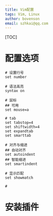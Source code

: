 ```yaml
---
title: Vim配置
tags: Vim, Linux
author: bovenson
email: szhkai@qq.com
---
```


[TOC]

# 配置选项

```shell
# 设置行号
set number

# 语法高亮
syntax on

# 鼠标
## 可用
set mouse=a

# tab
set tabstop=4
set shiftwidth=4
set expandtab
set smarttab

# 对齐与缩进
## 自动对齐
set autoindent
## 智能缩进
set smartindent

# 显示匹配
set showmatch

# 
```

# 安装插件

